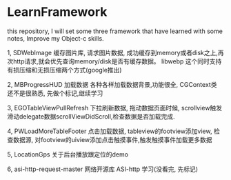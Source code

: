 LearnFramework
==============

this repository, I will set some three framework that have learned with some notes, Improve my Object-c skills. 


1, SDWebImage 缓存图片库,
请求图片数据, 成功缓存到memory或者disk之上,再次http请求,就会优先查询memory/disk是否有缓存数据。 
libwebp 这个同时支持有损压缩和无损压缩两个方式(google推出)

2, MBProgressHUD 加载数据
各种各样加载数据背景,功能很全, CGContext类 还不是很熟悉, 先做个标记,继续学习

3, EGOTableViewPullRefresh
下拉刷新数据, 拖动数据页面时候, scrollview触发滑动delegate数据scrollViewDidScroll,检查数据是否加载完成.

4, PWLoadMoreTableFooter
点击加载数据, tableview的footview添加view, 检查数据源, 对footview的uiview添加点击触摸事件,触发触摸事件加载更多数据

5, LocationGps
关于后台播放跟定位的demo

6, asi-http-request-master
网络开源库 ASI-http 学习(没看完, 先标记)